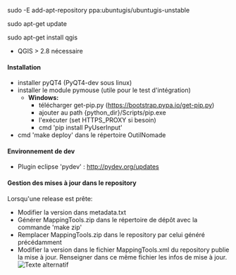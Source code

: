 sudo -E add-apt-repository ppa:ubuntugis/ubuntugis-unstable

sudo apt-get update

sudo apt-get install qgis

* QGIS > 2.8 nécessaire

#### Installation
* installer pyQT4 (PyQT4-dev sous linux)
* installer le module pymouse (utile pour le test d'intégration)
    * **Windows:**
        * télécharger get-pip.py (https://bootstrap.pypa.io/get-pip.py)
        * ajouter au path {python_dir}/Scripts/pip.exe
        * l'exécuter (set HTTPS_PROXY si besoin)
        * cmd 'pip install PyUserInput'
* cmd 'make deploy' dans le répertoire OutilNomade

#### Environnement de dev
* Plugin eclipse 'pydev' : http://pydev.org/updates

#### Gestion des mises à jour dans le repository
Lorsqu'une release est prête:

* Modifier la version dans metadata.txt
* Générer MappingTools.zip dans le répertoire de dépôt avec la commande 'make zip'
* Remplacer MappingTools.zip dans le repository par celui généré précédamment
* Modifier la version dans le fichier MappingTools.xml du repository publie la mise à jour. Renseigner dans ce même fichier les infos de mise à jour.
![Texte alternatif](http://gitlab.dockerforge.ign.fr/environnement/qgis_mapping_tools/blob/master/fusion_icon.png)